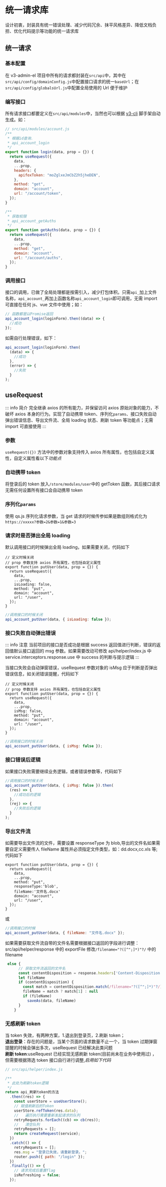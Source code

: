 # 统一请求库

设计初衷，封装具有统一错误处理、减少代码冗余、抹平风格差异、降低文档负担、优化代码提示等功能的统一请求库

## 统一请求

### 基本配置

在 v3-admin-el 项目中所有的请求都封装在`src/api`中，其中在`src/api/config/domainConfig.js`中配置接口请求的统一`baseUrl`；在`src/api/config/globalsUrl.js`中配置全局使用的 Url 便于维护

### 编写接口

所有请求接口都要定义在`src/api/modules`中，当然也可以根据 [v3-cli](/docs/tools/v3-cli.md) 脚手架自动生成。如：

```js
// src/api/modules/account.js
/**
 * 根据id查询.
 * api_account_login
 */
export function login(data, prop = {}) {
  return useRequest({
    data,
    ...prop,
    headers: {
      apifoxToken: "moZglxeJmCbZ2h5jheDEN",
    },
    method: "get",
    domain: "account",
    url: "/account/token",
  });
}

/**
 * 获取权限
 * api_account_getAuths
 */
export function getAuths(data, prop = {}) {
  return useRequest({
    data,
    ...prop,
    method: "get",
    domain: "account",
    url: "/account/auths",
  });
}
```

### 调用接口

接口的调用，已做了全局处理都是按需引入，减少打包体积。只需`api_`加上文件名称，`api_account_`再加上函数名称`api_account_login`即可调用，无需 import 可直接在任何 js、vue 文件中使用；如：

```js
// 函数都是以Promise返回
api_account_login(loginForm).then((data) => {
  //成功
});
```

如需自行处理错误，如下：

```js
api_account_login(loginForm).then(
  (data) => {
    //成功
  },
  (error) => {
    //失败
  }
);
```

## useRequest

::: info 简介
完全继承 axios 的所有能力，并保留访问 axios 原始对象的能力，不破坏 axios 本身的行为。实现了自动携带 token、序列化`params`、接口失败自动弹出错误信息、导出文件流、全局 loading 状态、刷新 token 等功能点；无需 import 可直接使用
:::

### 参数

`useRequest({})` 方法中的参数对象支持传入 axios 所有属性，也包括自定义属性，自定义属性看以下*功能点*

### 自动携带 token

将登录后的 token 放入`/store/modules/user`中的 getToken 函数，其后接口请求无需任何设置所有接口会自动携带 token

### 序列化`params`

使用 qs.js 序列化请求参数，当 get 请求的时候传参如果是数组则格式化为`https://xxxxx?参数=2&参数=1&参数=3`

### 请求时是否弹出全局 loading

默认调用接口的时候弹出全局 loading，如果需要关闭，代码如下

```js{7}
// 定义时候关闭
// prop 参数支持 axios 所有属性，也包括自定义属性
export function putUser(data, prop = {}) {
  return useRequest({
    data,
    ...prop,
    isLoading: false,
    method: "put",
    domain: "account",
    url: "/user",
  });
}
```

```js
//调用接口的时候关闭
api_account_putUser(data, { isLoading: false });
```

### 接口失败自动弹出错误

::: info 注意
当前项目的接口是否成功是根据 success 返回值进行判断，错误的返回值默认接口返回的 msg 参数。如果需要改动可修改 api/helper/index.js 中 service.interceptors.response.use 中 success 的判断与提示逻辑
:::

当接口失败会自动弹窗错误，useRequest 参数对象的 isMsg 应于判断是否弹出错误信息，如关闭错误提醒，代码如下

```js{7}
// 定义时候关闭
// prop 参数支持 axios 所有属性，也包括自定义属性
export function putUser(data, prop = {}) {
  return useRequest({
    data,
    ...prop,
    isMsg: false,
    method: "put",
    domain: "account",
    url: "/user",
  });
}
```

```js
//调用接口的时候关闭
api_account_putUser(data, { isMsg: false });
```

### 接口错误后逻辑

如果接口失败需要继续业务逻辑，或者错误参数等，代码如下

```js
//调用接口的时候关闭
api_account_putUser(data, { isMsg: false }).then(
  (res) => {
    //成功后的逻辑
  },
  (rej) => {
    //失败后的逻辑
  }
);
```

### 导出文件流

如需要导出文件流的文件，需要设置 responseType 为 blob,导出的文件名如果需要自定义需要传人 fileName 属性并必须指定文件类型，如：dd.docx,cc.xls 等;代码如下

```js{7}
export function putUser(data, prop = {}) {
  return useRequest({
    data,
    ...prop,
    method: "put",
    responseType:'blob',
    fileName:'文件名.docx'
    domain: "account",
    url: "/user",
  });
}
```

或

```js
//调用接口的时候
api_account_putUser(data, { fileName: "文件名.docx" });
```

如果需要获取文件流自带的文件名需要根据接口返回的字段进行调整：src/api/helper/response 中的 exportFile 修改`/filename="?([^";]*)"?/` 中的 filename

```js
 else {
      // 获取文件流返回的文件名
      const contentDisposition = response.headers['Content-Disposition']
      let fileName
      if (contentDisposition) {
        const match = contentDisposition.match(/filename="?([^";]*)"?/)
        fileName = match ? match[1] : null
        if (fileName)
          saveAs(data, fileName)
      }
    }
```

### 无感刷新 token

当 token 失效，有两种方案，1.退出到登录页，2.刷新 token；<br/>
**退出登录**：存在的问题是，当某个页面的请求数量不止一个，当 token 过期弹窗提醒的时候会弹出多次，useRequest 已经解决此类问题 <br/>
**刷新 token**:useRequest 已经实现无感刷新 token(目前尚未在业务中使用过) ， 但需要根据筛选 token 接口自行进行调整,_启用如下代码_<br/>

```js
// src/api/helper/index.js

/**
 * 此处为刷新token逻辑
 */
return api_刷新token的方法
  .then((res) => {
    const userStore = useUserStore();
    // 赋值刷新后的Token
    userStore.refToken(res.data);
    //   遍历执行需要重新发起请求的队列
    retryRequests.forEach((cb) => cb(res));
    //   清空队列
    retryRequests = [];
    return createRequest(service);
  })
  .catch(() => {
    retryRequests = [];
    res.msg = "登录已失效，请重新登录。";
    router.push({ path: "/login" });
  })
  .finally(() => {
    // 请求完成后重置flag
    isRefreshing = false;
  });
```
